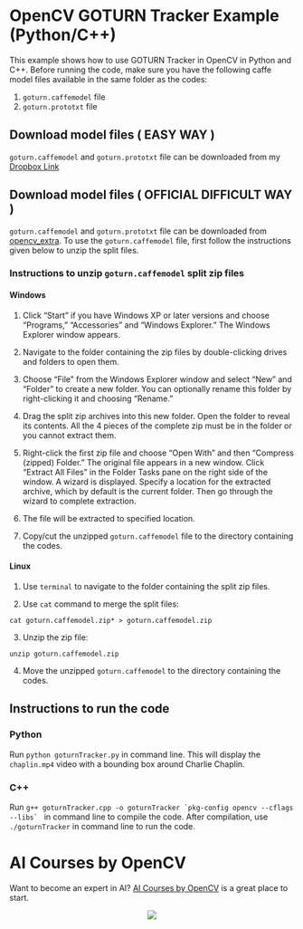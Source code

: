 # OpenCV GOTURN Tracker Example (Python/C++)

This example shows how to use GOTURN Tracker in OpenCV in Python and C++. Before running the code, make sure you have the following caffe model files available in the same folder as the codes:

1) `goturn.caffemodel` file
2) `goturn.prototxt` file

## Download model files ( EASY WAY ) 
`goturn.caffemodel` and `goturn.prototxt` file can be downloaded from my [Dropbox Link](https://www.dropbox.com/sh/77frbrkmf9ojfm6/AACgY7-wSfj-LIyYcOgUSZ0Ua?dl=0)

## Download model files ( OFFICIAL DIFFICULT WAY ) 
`goturn.caffemodel` and `goturn.prototxt` file can be downloaded from [opencv_extra](https://github.com/opencv/opencv_extra/tree/c4219d5eb3105ed8e634278fad312a1a8d2c182d/testdata/tracking).
To use the `goturn.caffemodel` file, first follow the instructions given below to unzip the split files.

### Instructions to unzip `goturn.caffemodel` split zip files

#### Windows

1) Click “Start” if you have Windows XP or later versions and choose “Programs,” “Accessories” and “Windows Explorer.” The Windows Explorer window appears.
 
2) Navigate to the folder containing the zip files by double-clicking drives and folders to open them.
 
3) Choose “File” from the Windows Explorer window and select “New” and “Folder” to create a new folder. You can optionally rename this folder by right-clicking it and choosing “Rename.”
 
4) Drag the split zip archives into this new folder. Open the folder to reveal its contents. All the 4 pieces of the complete zip must be in the folder or you cannot extract them.

5) Right-click the first zip file and choose “Open With” and then “Compress (zipped) Folder.” The original file appears in a new window.
Click “Extract All Files” in the Folder Tasks pane on the right side of the window. A wizard is displayed. Specify a location for the extracted archive, which by default is the current folder. Then go through the wizard to complete extraction.
 
6) The file will be extracted to specified location.

7) Copy/cut the unzipped `goturn.caffemodel` file to the directory containing the codes.

#### Linux

1) Use `terminal` to navigate to the folder containing the split zip files.

2) Use `cat` command to merge the split files:

`cat goturn.caffemodel.zip* > goturn.caffemodel.zip`

3) Unzip the zip file:

`unzip goturn.caffemodel.zip`

4) Move the unzipped `goturn.caffemodel` to the directory containing the codes.

## Instructions to run the code

### Python

Run `python goturnTracker.py` in command line. This will display the `chaplin.mp4` video with a bounding box around Charlie Chaplin.

### C++

Run ``g++ goturnTracker.cpp -o goturnTracker `pkg-config opencv --cflags --libs` `` in command line to compile the code.
After compilation, use `./goturnTracker` in command line to run the code.


# AI Courses by OpenCV

Want to become an expert in AI? [AI Courses by OpenCV](https://opencv.org/courses/) is a great place to start. 

<a href="https://opencv.org/courses/">
<p align="center"> 
<img src="https://www.learnopencv.com/wp-content/uploads/2020/04/AI-Courses-By-OpenCV-Github.png">
</p>
</a>
